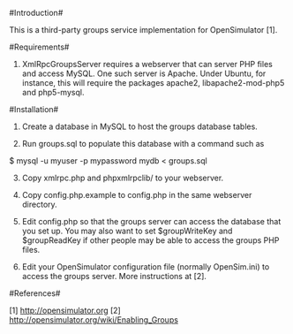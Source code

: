 #Introduction#

This is a third-party groups service implementation for OpenSimulator [1].

#Requirements#

1. XmlRpcGroupsServer requires a webserver that can server PHP files and access
MySQL.  One such server is Apache.  Under Ubuntu, for instance, this will
require the packages apache2, libapache2-mod-php5 and php5-mysql.

#Installation#

1. Create a database in MySQL to host the groups database tables.

2. Run groups.sql to populate this database with a command such as 

$ mysql -u myuser -p mypassword mydb < groups.sql

3. Copy xmlrpc.php and phpxmlrpclib/ to your webserver.

4. Copy config.php.example to config.php in the same webserver directory.

5. Edit config.php so that the groups server can access the database that you
set up.  You may also want to set $groupWriteKey and $groupReadKey if other
people may be able to access the groups PHP files.

6. Edit your OpenSimulator configuration file (normally OpenSim.ini) to access
the groups server.  More instructions at [2].

#References#

[1] http://opensimulator.org
[2] http://opensimulator.org/wiki/Enabling_Groups
